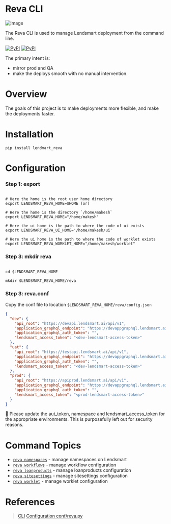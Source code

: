 Reva CLI
==========
![image](https://user-images.githubusercontent.com/1402479/200783457-550bf8bc-4bc8-4571-b995-829bc2f9b2b1.png)



The Reva CLI is used to manage Lendsmart deployment from the command line. 

[![PyPI](https://img.shields.io/pypi/v/lendsmart-reva.svg)](https://pypi.python.org/pypi/lendsmart-reva)
[![PyPI](https://img.shields.io/pypi/pyversions/lendsmart-reva.svg)](https://pypi.python.org/pypi/lendsmart-reva)

The primary intent is:

- mirror prod and QA
- make the deploys smooth with no manual intervention.


Overview
========

The goals of this project is to make deployments more flexible, and make the deployments faster.

Installation
============

```
pip install lendmart_reva
```

Configuration
=============

### Step 1: export

```

# Here the home is the root user home directory
export LENDSMART_REVA_HOME=$HOME (or)

# Here the home is the directory `/home/makesh`
export LENDSMART_REVA_HOME="/home/makesh"

# Here the ui home is the path to where the code of ui exists
export LENDSMART_REVA_UI_HOME='/home/makesh/ui'

# Here the ui home is the path to where the code of worklet exists
export LENDSMART_REVA_WORKLET_HOME="/home/makesh/worklet"

```

### Step 3: mkdir reva

```

cd $LENDSMART_REVA_HOME

mkdir $LENDSMART_REVA_HOME/reva

```

### Step 3: reva.conf 

Copy the conf file to location `$LENDSMART_REVA_HOME/reva/config.json`

```json
{
  "dev": {
    "api_root": "https://devapi.lendsmart.ai/api/v1",
    "application_graphql_endpoint": "https://devappgraphql.lendsmart.ai/v1/graphql",
    "application_graphql_auth_token": "",
    "lendsmart_access_token": "<dev-lendsmart-access-token>"
  },
  "uat": {
    "api_root": "https://testapi.lendsmart.ai/api/v1",
    "application_graphql_endpoint": "https://devappgraphql.lendsmart.ai/v1/graphql",
    "application_graphql_auth_token": "",
    "lendsmart_access_token": "<dev-lendsmart-access-token>"
  },
  "prod": {
    "api_root": "https://apiprod.lendsmart.ai/api/v1",
    "application_graphql_endpoint": "https://devappgraphql.lendsmart.ai/v1/graphql",
    "application_graphql_auth_token": "",
    "lendsmart_access_token": "<prod-lendsmart-access-token>"
  }
}
```

💁 Please update the aut_token, namespace and lendsmart_access_token for the appropriate environments. This is purposefully left out for security reasons.


<!-- commands -->
# Command Topics

* [`reva namespaces`](docs/namespaces.md) - manage namespaces on Lendsmart
* [`reva workflows`](docs/workflow.md) - manage workflow configuration
* [`reva loanproducts`](docs/loanproducts.md) - manage loanproducts configuration
* [`reva sitesettings`](docs/sitesettings.md) - manage sitesettings configuration
* [`reva worklet`](docs/worklet.md) - manage worklet configuration



<!-- commandsstop -->

References
==========

> [CLI](https://github.com/ceph/ceph-deploy)
> [Configuration conf/reva.py](https://github.com/ceph/ceph-deploy/blob/a16316fc4dd364135b11226df42d9df65c0c60a2/ceph_deploy/conf/ceph.py)
